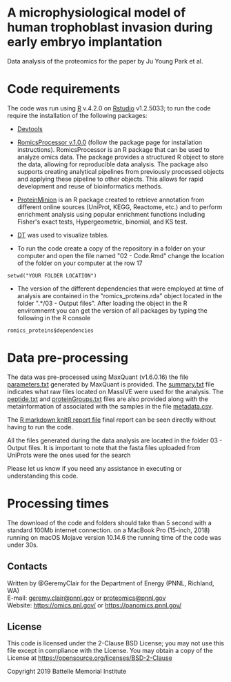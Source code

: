 # A microphysiological model of human trophoblast invasion during early embryo implantation
Data analysis of the proteomics for the paper by Ju Young Park et al.

# Code requirements
The code was run using [R](https://cloud.r-project.org) v.4.2.0 on [Rstudio](https://rstudio.com) v1.2.5033; to run the code require the installation of the following packages:

- [Devtools](https://cran.r-project.org/web/packages/devtools/index.html)

- [RomicsProcessor v.1.0.0](https://github.com/PNNL-Comp-Mass-Spec/RomicsProcessor/blob/master/RomicsProcessor_1.0.0.tar.gz) (follow the package page for installation instructions). RomicsProcessor is an R package that can be used to analyze omics data. The package provides a structured R object to store the data, allowing for reproducible data analysis. The package also supports creating analytical pipelines from previously processed objects and applying these pipeline to other objects. This allows for rapid development and reuse of bioinformatics methods.

- [ProteinMinion](https://github.com/GeremyClair/Protein_MiniOn) is an R package created to retrieve annotation from different online sources (UniProt, KEGG, Reactome, etc.) and to perform enrichment analysis using popular enrichment functions including Fisher's exact tests, Hypergeometric, binomial, and KS test. 

- [DT](https://cran.r-project.org/web/packages/DT/index.html) was used to visualize tables. 

- To run the code create a copy of the repository in a folder on your computer and open the file named "02 - Code.Rmd" change the location of the folder on your computer at the row 17 
```
setwd("YOUR FOLDER LOCATION")

```

- The version of the different dependencies that were employed at time of analysis are contained in the "romics_proteins.rda" object located in the folder ".*/03 - Output files". After loading the object in the R enviromnemt you can get the version of all packages by typing the following in the R console
```
romics_proteins$dependencies

```

# Data pre-processing

The data was pre-processed using MaxQuant (v1.6.0.16) the file [parameters.txt](https://github.com/GeremyClair/Implantation_on_a_chip_Proteomics/blob/main/01%20-%20Source%20files/parameters.txt) generated by MaxQuant is provided. The [summary.txt](https://github.com/GeremyClair/Effect_of_glomerular_disease_on_the_podocyte_cell_cycle/blob/main/01_Source_files/summary.txt) file indicates what raw files located on MassIVE were used for the analysis. The [peptide.txt](https://github.com/GeremyClair/Effect_of_glomerular_disease_on_the_podocyte_cell_cycle/blob/main/01_Source_files/peptides.txt) and [proteinGroups.txt](https://github.com/GeremyClair/Implantation_on_a_chip_Proteomics/blob/main/01%20-%20Source%20files/proteinGroups.txt) files are also provided along with the metainformation of associated with the samples in the file [metadata.csv](https://github.com/GeremyClair/Effect_of_glomerular_disease_on_the_podocyte_cell_cycle/blob/main/01_Source_files/metadata.csv).

The [R markdown knitR report file](https://github.com/GeremyClair/Effect_of_glomerular_disease_on_the_podocyte_cell_cycle/raw/main/02_Code_cell_cycle_alport_proteomics.html) final report can be seen directly without having to run the code.

All the files generated during the data analysis are located in the folder 03 - Output files.
It is important to note that the fasta files uploaded from UniProts were the ones used for the search

Please let us know if you need any assistance in executing or understanding this code.

# Processing times
The download of the code and folders should take than 5 second with a standard 100Mb internet connection.
on a MacBook Pro (15-inch, 2018) running on macOS Mojave version 10.14.6 the running time of the code was under 30s.

## Contacts

Written by @GeremyClair for the Department of Energy (PNNL, Richland, WA) \
E-mail: geremy.clair@pnnl.gov or proteomics@pnnl.gov \
Website: https://omics.pnl.gov/ or https://panomics.pnnl.gov/

## License

This code is licensed under the 2-Clause BSD License; 
you may not use this file except in compliance with the License.  You may obtain 
a copy of the License at https://opensource.org/licenses/BSD-2-Clause

Copyright 2019 Battelle Memorial Institute

